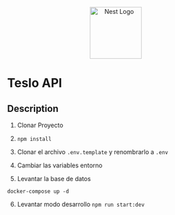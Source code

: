 <p align="center">
  <a href="http://nestjs.com/" target="blank"><img src="https://nestjs.com/img/logo-small.svg" width="120" alt="Nest Logo" /></a>
</p>

# Teslo API

## Description

1. Clonar Proyecto

2. ```npm install```

3. Clonar el archivo ```.env.template``` y renombrarlo  a ```.env```

4. Cambiar las variables entorno

5. Levantar la base de datos
```
docker-compose up -d
```

6. Levantar modo desarrollo 
```npm run start:dev```
